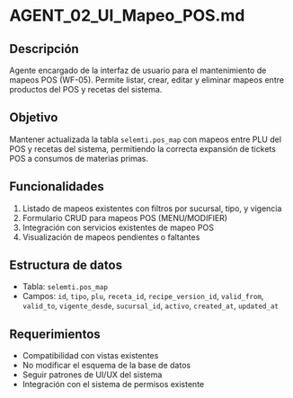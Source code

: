 # AGENT_02_UI_Mapeo_POS.md

## Descripción
Agente encargado de la interfaz de usuario para el mantenimiento de mapeos POS (WF-05). Permite listar, crear, editar y eliminar mapeos entre productos del POS y recetas del sistema.

## Objetivo
Mantener actualizada la tabla `selemti.pos_map` con mapeos entre PLU del POS y recetas del sistema, permitiendo la correcta expansión de tickets POS a consumos de materias primas.

## Funcionalidades
1. Listado de mapeos existentes con filtros por sucursal, tipo, y vigencia
2. Formulario CRUD para mapeos POS (MENU/MODIFIER)
3. Integración con servicios existentes de mapeo POS
4. Visualización de mapeos pendientes o faltantes

## Estructura de datos
- Tabla: `selemti.pos_map`
- Campos: `id`, `tipo`, `plu`, `receta_id`, `recipe_version_id`, `valid_from`, `valid_to`, `vigente_desde`, `sucursal_id`, `activo`, `created_at`, `updated_at`

## Requerimientos
- Compatibilidad con vistas existentes
- No modificar el esquema de la base de datos
- Seguir patrones de UI/UX del sistema
- Integración con el sistema de permisos existente